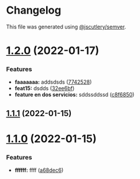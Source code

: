 # Changelog

This file was generated using [@jscutlery/semver](https://github.com/jscutlery/semver).

# [1.2.0](https://github.com/Patrick1982/nx/compare/api-product-service-1.1.1...api-product-service-1.2.0) (2022-01-17)


### Features

* **faaaaaaa:** addsdsds ([7742528](https://github.com/Patrick1982/nx/commit/7742528feb2c01dd3491ebff77ac2c4a02cc8002))
* **feat15:** dsdds ([32ee6bf](https://github.com/Patrick1982/nx/commit/32ee6bfd9f44e748c47b28685f6bf0b83a11a4cd))
* **feature en dos servicios:** sddssddssd ([c8f6850](https://github.com/Patrick1982/nx/commit/c8f685048698154438dc7b44ab4c336d50e51b08))



## [1.1.1](https://github.com/Patrick1982/nx/compare/api-product-service-1.1.0...api-product-service-1.1.1) (2022-01-15)



# [1.1.0](https://github.com/Patrick1982/nx/compare/api-product-service-1.0.0...api-product-service-1.1.0) (2022-01-15)


### Features

* **ffffff:** ffff ([a68dec6](https://github.com/Patrick1982/nx/commit/a68dec623b85b7d5aa8e064b493773b5e97beaef))
